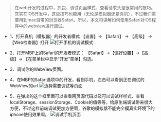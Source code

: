 
> 在web开发的过程中，抓包、调试页面样式、查看请求头是很常用的技巧。其实在iOS开发中，这些技巧也能用（无论是模拟器还是真机），不过我们需要用到mac自带的浏览器Safari。所以，本文将讲解如何使用Safari对iOS程序中的webview进行调试。

* 1、打开真机（模拟器）的开发者模式
【设置】-> 【Safari】 -> 【高级】 -> 【Web检查器】打开
![打开手机的调试模式](https://fantasticlbp.gitbooks.io/knowledge-kit/assets/2287777-e937adb9c77a3768.png)

* 2、打开MBP上的Safari的开发者模式：
【Safari】->【偏好设置】->【高级】-> 【在菜单栏中显示“开发”菜单】勾选。

* 3、调试你的WebView页面。

* 4、在MBP的Safari选项中的开发，看到手机，右击可以看到正在调试的WebView的url
![选择需要调试等页面](https://fantasticlbp.gitbooks.io/knowledge-kit/assets/2287777-c12eb2da00e79f34.png)

* 5、在弹出的这个框里面可以查看网页源代码以及可以调试样样式、查看localStorage、sessionStorage、Cookie的值等等，给原生端调试带来很大方便，不过这样前端调试更加方便啊，谷歌的模拟器不能完全模真实环境下的iphone使用效果啊。
![调试手机页面](https://fantasticlbp.gitbooks.io/knowledge-kit/assets/2287777-4d55fd205fa81cc8.png)
